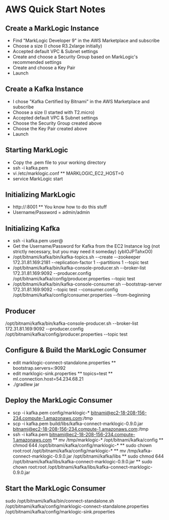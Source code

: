 # AWS Quick Start Notes

## Create a MarkLogic Instance
* Find "MarkLogic Developer 9" in the AWS Marketplace and subscribe
* Choose a size (I chose R3.2xlarge initially)
* Accepted default VPC & Subnet settings
* Create and choose a Security Group based on MarkLogic's recommended settings
* Create and choose a Key Pair
* Launch

## Create a Kafka Instance
* I chose "Kafka Certified by Bitnami" in the AWS Marketplace and subscribe
* Choose a size (I started with T2.micro)
* Accepted default VPC & Subnet settings
* Choose the Security Group created above
* Choose the Key Pair created above
* Launch

## Starting MarkLogic
* Copy the .pem file to your working directory
* ssh -i kafka.pem <marklogic instance Public DNS>
* vi /etc/marklogic.conf
**    MARKLOGIC_EC2_HOST=0
* service MarkLogic start

## Initializing MarkLogic
* http://<marklogic instance Public DNS>:8001
**  You know how to do this stuff
* Username/Password = admin/admin

## Initializing Kafka
* ssh -i kafka.pem user@<Kafka instance Public DNS>
* Get the Username/Password for Kafka from the EC2 Instance log (not strictly necessary, but you may need it someday) (ybIOJPTahxO0)
* /opt/bitnami/kafka/bin/kafka-topics.sh --create --zookeeper 172.31.81.169:2181 --replication-factor 1 --partitions 1 --topic test
* /opt/bitnami/kafka/bin/kafka-console-producer.sh --broker-list 172.31.81.169:9092 --producer.config /opt/bitnami/kafka/config/producer.properties --topic test
* /opt/bitnami/kafka/bin/kafka-console-consumer.sh --bootstrap-server 172.31.81.169:9092 --topic test --consumer.config /opt/bitnami/kafka/config/consumer.properties --from-beginning

## Producer
/opt/bitnami/kafka/bin/kafka-console-producer.sh --broker-list 172.31.81.169:9092 --producer.config /opt/bitnami/kafka/config/producer.properties --topic test

## Configure & Build the MarkLogic Consumer
* edit marklogic-connect-standalone.properties
** bootstrap.servers=<Kafka instance Public DNS>:9092
* edit marklogic-sink.properties
** topics=test
** ml.connection.host=54.234.68.21
* ./gradlew jar

## Deploy the MarkLogic Consumer
* scp -i kafka.pem config/marklogic-* bitnami@ec2-18-208-156-234.compute-1.amazonaws.com:/tmp
* scp -i kafka.pem build/libs/kafka-connect-marklogic-0.9.0.jar bitnami@ec2-18-208-156-234.compute-1.amazonaws.com:/tmp
* ssh -i kafka.pem bitnami@ec2-18-208-156-234.compute-1.amazonaws.com
** mv /tmp/marklogic-* /opt/bitnami/kafka/config
** chmod 644 /opt/bitnami/kafka/config/marklogic-*
** sudo chown root:root /opt/bitnami/kafka/config/marklogic-*
** mv /tmp/kafka-connect-marklogic-0.9.0.jar /opt/bitnami/kafka/libs
** sudo chmod 644 /opt/bitnami/kafka/libs/kafka-connect-marklogic-0.9.0.jar 
** sudo chown root:root /opt/bitnami/kafka/libs/kafka-connect-marklogic-0.9.0.jar 

## Start the MarkLogic Consumer
sudo /opt/bitnami/kafka/bin/connect-standalone.sh /opt/bitnami/kafka/config/marklogic-connect-standalone.properties /opt/bitnami/kafka/config/marklogic-sink.properties

